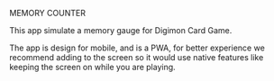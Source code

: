 MEMORY COUNTER

This app simulate a memory gauge for Digimon Card Game.

The app is design for mobile, and is a PWA, for better experience we recommend adding to the screen so it would use native features like keeping the screen on while you are playing.
